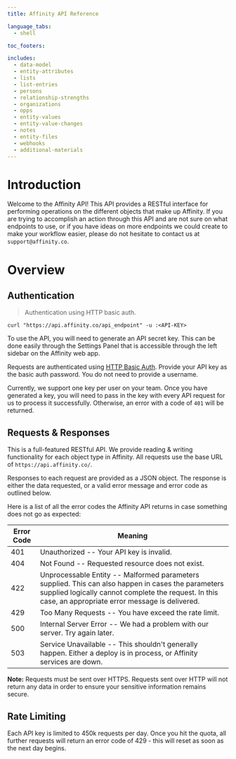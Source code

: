 ```yaml
---
title: Affinity API Reference

language_tabs:
  - shell

toc_footers:

includes:
  - data-model
  - entity-attributes
  - lists
  - list-entries
  - persons
  - relationship-strengths
  - organizations
  - opps
  - entity-values
  - entity-value-changes
  - notes
  - entity-files
  - webhooks
  - additional-materials
---
```


# Introduction

Welcome to the Affinity API! This API provides a RESTful interface for performing
operations on the different objects that make up Affinity. If you are trying to
accomplish an action through this API and are not sure on what endpoints to use, or
if you have ideas on more endpoints we could create to make your workflow easier,
please do not hesitate to contact us at `support@affinity.co`.

# Overview

## Authentication

> Authentication using HTTP basic auth.

```shell
curl "https://api.affinity.co/api_endpoint" -u :<API-KEY>
```

To use the API, you will need to generate an API secret key. This can be done easily through
the Settings Panel that is accessible through the left sidebar on the Affinity web app.

Requests are authenticated using [HTTP Basic Auth](http://en.wikipedia.org/wiki/Basic_access_authentication).
Provide your API key as the basic auth password. You do not need to provide a username.

Currently, we support one key per user on your team. Once you have generated a key, you
will need to pass in the key with every API request for us to process it successfully.
Otherwise, an error with a code of `401` will be returned.

## Requests & Responses

This is a full-featured RESTful API. We provide reading & writing functionality for each
object type in Affinity. All requests use the base URL of `https://api.affinity.co/`.

Responses to each request are provided as a JSON object. The response is either the data
requested, or a valid error message and error code as outlined below.

Here is a list of all the error codes the Affinity API returns in case something does not go as expected:

| Error Code | Meaning                                                                                                                                                                                                      |
| ---------- | ------------------------------------------------------------------------------------------------------------------------------------------------------------------------------------------------------------ |
| 401        | Unauthorized -- Your API key is invalid.                                                                                                                                                                     |
| 404        | Not Found -- Requested resource does not exist.                                                                                                                                                              |
| 422        | Unprocessable Entity -- Malformed parameters supplied. This can also happen in cases the parameters supplied logically cannot complete the request. In this case, an appropriate error message is delivered. |
| 429        | Too Many Requests -- You have exceed the rate limit.                                                                                                                                                         |
| 500        | Internal Server Error -- We had a problem with our server. Try again later.                                                                                                                                  |
| 503        | Service Unavailable -- This shouldn't generally happen. Either a deploy is in process, or Affinity services are down.                                                                                        |

**Note:** Requests must be sent over HTTPS. Requests sent over HTTP will not return any
data in order to ensure your sensitive information remains secure.

## Rate Limiting

Each API key is limited to 450k requests per day. Once you hit the quota, all further requests will return an error code of
429 - this will reset as soon as the next day begins.
